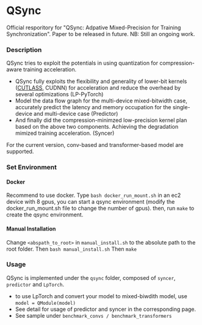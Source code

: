 # QSync
Official resporitory for "QSync: Adpative Mixed-Precision for Training Synchronization". Paper to be released in future.
NB: Still an ongoing work.

### Description
QSync tries to exploit the potentials in using quantization for compression-aware training acceleration.
- QSync fully exploits the flexibility and generality of lower-bit kernels ([CUTLASS](https://github.com/NVIDIA/cutlass), CUDNN) for acceleration and reduce the overhead by several optimizations (LP-PyTorch)
- Model the data flow graph for the multi-device mixed-bitwidth case, accurately predict the latency and memory occupation for the single-device and multi-device case (Predictor)
- And finally did the compression-minimzed low-precision kernel plan based on the above two components. Achieving the degradation mimized training acceleration. (Syncer)


For the current version, conv-based and transformer-based model are supported.

### Set Environment
#### Docker
Recommend to use docker. Type
`bash docker_run_mount.sh`
in an ec2 device with 8 gpus, you can start a qsync environment (modify the docker_run_mount.sh file to change the number of gpus). then, run
`make`
to create the qsync environment. 
#### Manual Installation
Change `<abspath_to_root>` in `manual_install.sh` to the absolute path to the root folder. Then
`bash manual_install.sh`
Then
`make`

### Usage
QSync is implemented under the `qsync` folder, composed of `syncer`, `predictor` and `LpTorch`.
- to use LpTorch and convert your model to mixed-biwdith model, use `model = QModule(model)`
- See detail for usage of predictor and syncer in the corresponding page.
- See sample under `benchmark_convs / benchmark_transformers`



